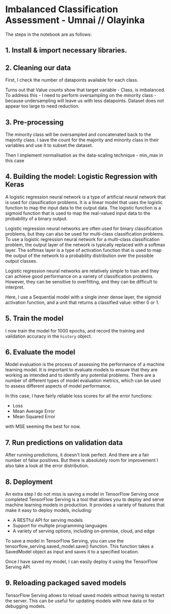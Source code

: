 # Imbalanced Classification Assessment - Umnai // Olayinka

The steps in the notebook are as follows: 
 

## 1. Install & import necessary libraries.

## 2. Cleaning our data
First, I check the number of datapoints available for each class.

Turns out that Value counts show that target variable - Class, is imbalanced.
To address this - I need to perform oversampling on the minority class - because 
undersampling will leave us with less datapoints. Dataset does not appear too 
large to need reduction.

## 3. Pre-processing
The minority class will be oversampled and concatenated back to the majority class.
I save the count for the majority and minority class in their variables and use it to 
subset the dataset.

Then I implement normalisation as the data-scaling technique - min_max in this case

## 4. Building the model: Logistic Regression with Keras
A logistic regression neural network is a type of artificial neural network that is used for 
classification problems. It is a linear model that uses the logistic function to map the input 
data to the output data. The logistic function is a sigmoid function that is used to map the 
real-valued input data to the probability of a binary output.

Logistic regression neural networks are often used for binary classification problems, but 
they can also be used for multi-class classification problems. To use a logistic regression 
neural network for a multi-class classification problem, the output layer of the network is 
typically replaced with a softmax layer. The softmax layer is a type of activation function 
that is used to map the output of the network to a probability distribution over the possible 
output classes.

Logistic regression neural networks are relatively simple to train and they can achieve good 
performance on a variety of classification problems. However, they can be sensitive to 
overfitting, and they can be difficult to interpret.

Here, I use a Sequential model with a single inner dense layer, the sigmoid activation 
function, and a unit that returns a classified value: either 0 or 1.

## 5. Train the model
I now train the model for 1000 epochs, and record the training and validation accuracy in the `history` object.

## 6. Evaluate the model
Model evaluation is the process of assessing the performance of a machine 
learning model. It is important to evaluate models to ensure that they are 
working as intended and to identify any potential problems. There are a 
number of different types of model evaluation metrics, which can be used 
to assess different aspects of model performance.

In this case, I have fairly reliable loss scores for all the error functions:
- Loss
- Mean Average Error
- Mean Squared Error

with MSE seeming the best for now.

## 7. Run predictions on validation data  
After running predictions, it doesn't look perfect. And there are a fair number of false positives. 
But there is absolutely room for improvement
I also take a look at the error distribution.

## 8. Deployment
An extra step I do not miss is saving a model in TensorFlow Serving once completed
TensorFlow Serving is a tool that allows you to deploy and serve machine learning models in production. It provides a variety of features that make it easy to deploy models, including:

- A RESTful API for serving models
- Support for multiple programming languages
- A variety of serving options, including on-premise, cloud, and edge

To save a model in TensorFlow Serving, you can use the tensorflow_serving.saved_model.save() function. This function takes a SavedModel object as input and saves it to a specified location.

Once I have saved my model, I can easily deploy it using the TensorFlow Serving API.

## 9. Reloading packaged saved models
TensorFlow Serving allows to reload saved models without having to restart the server. 
This can be useful for updating models with new data or for debugging models.